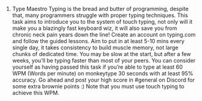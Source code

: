 1. Type Maestro
Typing is the bread and butter of programming, despite that, many programmers struggle with proper typing techniques. This task aims to introduce you to the system of touch typing, not only will it make you a blazingly fast keyboard wiz, it will also save you from chronic neck pain years down the line!
Create an account on typing.com and follow the guided lessons. Aim to put in at least 5-10 mins every single day, it takes consistency to build muscle memory, not large chunks of dedicated time. You may be slow at the start, but after a few weeks, you’ll be typing faster than most of your peers.
You can consider yourself as having passed this task if you’re able to type at  least 60 WPM (Words per minute) on monkeytype 30 seconds with at least 95% accuracy. Go ahead and post your high score in #general on Discord for some extra brownie points :) 
Note that you must use touch typing to achieve this WPM.
